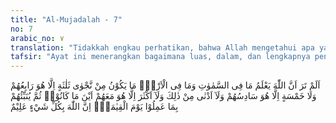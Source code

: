 ```yaml
---
title: "Al-Mujadalah - 7"
no: 7
arabic_no: ٧
translation: "Tidakkah engkau perhatikan, bahwa Allah mengetahui apa yang ada di langit dan apa yang ada di bumi? Tidak ada pembicaraan rahasia antara tiga orang, melainkan Dialah yang keempatnya. Dan tidak ada lima orang, melainkan Dialah yang keenamnya. Dan tidak ada yang kurang dari itu atau lebih banyak, melainkan Dia pasti ada bersama mereka di mana pun mereka berada. Kemudian Dia akan memberitakan kepada mereka pada hari Kiamat apa yang telah mereka kerjakan. Sesungguhnya Allah Maha Mengetahui segala sesuatu. "
tafsir: "Ayat ini menerangkan bagaimana luas, dalam, dan lengkapnya pengetahuan Allah tentang makhluk yang diciptakan-Nya, sejak dari yang kecil sampai kepada yang sebesar-besarnya. Diterangkan bahwa ilmu Allah mencakup segala yang ada di langit dan di bumi, betapa pun kecil dan halusnya. Jika ada tiga orang di langit dan di bumi berbisik-bisik, maka Allah yang keempatnya. Jika yang berbisik dan mengadakan perundingan rahasia itu empat orang, maka Allah yang kelimanya, dan jika yang berbisik dan mengadakan perundingan rahasia itu lima orang maka Allah yang keenamnya. Bahkan berapa orang saja berbisik dan mengadakan perundingan rahasia dan di mana saja mereka melakukannya, pasti Allah mengetahuinya.\n\nPenyebutan bilangan tiga, empat, dan lima orang dalam ayat hanyalah untuk menyatakan bahwa biasanya perundingan itu dilakukan oleh beberapa orang seperti tiga, empat, lima, dan seterusnya, dan tiap-tiap perundingan itu pasti Allah menyaksikannya. Allah berfirman:\n\nTidakkah mereka mengetahui bahwa Allah mengetahui rahasia dan bisikan mereka, dan bahwa Allah mengetahui segala yang gaib? (at-Taubah/9: 78)\n\nDan berfirman:\n\nAtaukah mereka mengira, bahwa Kami tidak mendengar rahasia dan bisikan-bisikan mereka? Sebenarnya (Kami mendengar), dan utusan-utusan Kami (malaikat) selalu mencatat di sisi mereka. (az-Zukhruf/43: 80)\n\nPada akhir ayat ini, Allah menegaskan bahwa kebenaran tentang Allah Maha Mengetahui segala sesuatu itu, barulah mereka ketahui di hari Kiamat nanti, yaitu ketika dikemukakan catatan amal mereka yang di dalamnya tercatat seluruh perbuatan yang pernah mereka kerjakan selama hidup di dunia, yaitu berupa perbuatan baik maupun perbuatan buruk, tidak ada satu pun yang dilupakan untuk dicatat. Pada saat itu, orang-orang kafir barulah menyesali perbuatan mereka, tetapi penyesalan di kemudian hari itu tidak ada gunanya sedikit pun."
---
```

اَلَمْ تَرَ اَنَّ اللّٰهَ يَعْلَمُ مَا فِى السَّمٰوٰتِ وَمَا فِى الْاَرْضِۗ مَا يَكُوْنُ مِنْ نَّجْوٰى ثَلٰثَةٍ اِلَّا هُوَ رَابِعُهُمْ وَلَا خَمْسَةٍ اِلَّا هُوَ سَادِسُهُمْ وَلَآ اَدْنٰى مِنْ ذٰلِكَ وَلَآ اَكْثَرَ اِلَّا هُوَ مَعَهُمْ اَيْنَ مَا كَانُوْاۚ  ثُمَّ يُنَبِّئُهُمْ بِمَا عَمِلُوْا يَوْمَ الْقِيٰمَةِۗ اِنَّ اللّٰهَ بِكُلِّ شَيْءٍ عَلِيْمٌ 